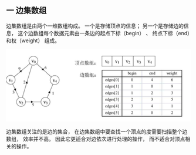 ## 一 边集数组

边集数组是由两个一维数组构成。 一个是存储顶点的信息； 另一个是存储边的信息， 这个边数组每个数据元素由一条边的起点下标（begin） 、 终点下标（end）和权（weight） 组成。 

![](../images/structure/graph-22.png) 

边集数组关注的是边的集合， 在边集数组中要查找一个顶点的度需要扫描整个边数组， 效率并不高。 因此它更适合对边依次进行处理的操作， 而不适合对顶点相关的操作。   
